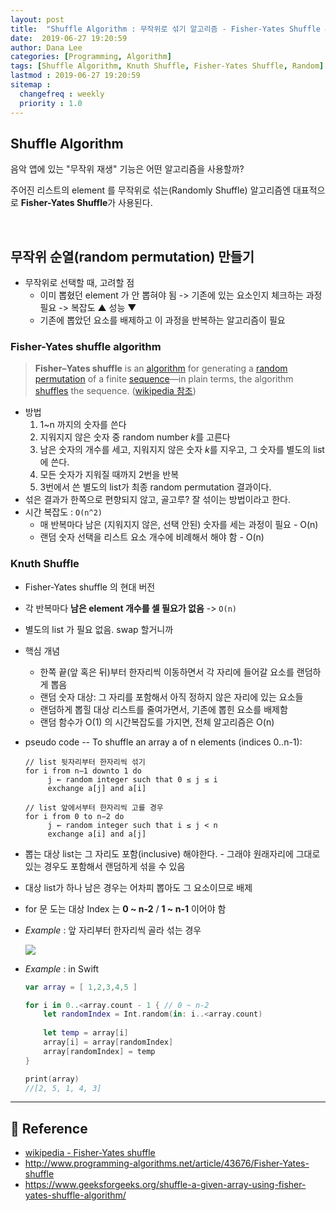 ```yaml
---
layout: post
title:  "Shuffle Algorithm : 무작위로 섞기 알고리즘 - Fisher-Yates Shuffle & Knuth Shuffle"
date:  2019-06-27 19:20:59
author: Dana Lee
categories: [Programming, Algorithm]
tags: [Shuffle Algorithm, Knuth Shuffle, Fisher-Yates Shuffle, Random]
lastmod : 2019-06-27 19:20:59
sitemap :
  changefreq : weekly
  priority : 1.0
---
```


## Shuffle Algorithm 

음악 앱에 있는 "무작위 재생" 기능은 어떤 알고리즘을 사용할까?

주어진 리스트의 element 를 무작위로 섞는(Randomly Shuffle) 알고리즘엔 대표적으로 **Fisher-Yates Shuffle**가 사용된다.

&nbsp;

## 무작위 순열(random permutation) 만들기

- 무작위로 선택할 때, 고려할 점
  - 이미 뽑혔던 element 가 안 뽑혀야 됨 -> 기존에 있는 요소인지 체크하는 과정 필요 -> 복잡도 ▲ 성능 ▼
  - 기존에 뽑았던 요소를 배제하고 이 과정을 반복하는 알고리즘이 필요

### Fisher-Yates shuffle algorithm 

> **Fisher–Yates shuffle** is an [algorithm](https://en.wikipedia.org/wiki/Algorithm) for generating a [random permutation](https://en.wikipedia.org/wiki/Random_permutation) of a finite [sequence](https://en.wikipedia.org/wiki/Sequence)—in plain terms, the algorithm [shuffles](https://en.wikipedia.org/wiki/Shuffling) the sequence. ([wikipedia 참조](https://en.wikipedia.org/wiki/Fisher%E2%80%93Yates_shuffle#Fisher_and_Yates'_original_method))

- 방법
  1. 1~n 까지의 숫자를 쓴다
  2. 지워지지 않은 숫자 중 random number *k*를 고른다
  3. 남은 숫자의 개수를 세고, 지워지지 않은 숫자 *k*를 지우고, 그 숫자를 별도의 list에 쓴다.
  4. 모든 숫자가 지워질 때까지 2번을 반복
  5. 3번에서 쓴 별도의 list가 최종 random permutation 결과이다.
- 섞은 결과가 한쪽으로 편향되지 않고, 골고루? 잘 섞이는 방법이라고 한다.
- 시간 복잡도 : `O(n^2)`
  - 매 반복마다 남은 (지워지지 않은, 선택 안된) 숫자를 세는 과정이 필요 - O(n)
  - 랜덤 숫자 선택을 리스트 요소 개수에 비례해서 해야 함 - O(n)

### Knuth Shuffle

- Fisher-Yates shuffle 의 현대 버전
- 각 반복마다 **남은 element 개수를 셀 필요가 없음** -> `O(n)`
- 별도의 list 가 필요 없음. swap 할거니까

- 핵심 개념

  - 한쪽 끝(앞 혹은 뒤)부터 한자리씩 이동하면서 각 자리에 들어갈 요소를 랜덤하게 뽑음
  - 랜덤 숫자 대상: 그 자리를 포함해서 아직 정하지 않은 자리에 있는 요소들
  - 랜덤하게 뽑힐 대상 리스트를 줄여가면서, 기존에 뽑힌 요소를 배제함
  - 랜덤 함수가 O(1) 의 시간복잡도를 가지면, 전체 알고리즘은 O(n)

- pseudo code -- To shuffle an array a of n elements (indices 0..n-1):

  ```
  // list 뒷자리부터 한자리씩 섞기
  for i from n−1 downto 1 do
       j ← random integer such that 0 ≤ j ≤ i
       exchange a[j] and a[i]
       
  // list 앞에서부터 한자리씩 고를 경우
  for i from 0 to n−2 do
       j ← random integer such that i ≤ j < n
       exchange a[i] and a[j]
  ```

- 뽑는 대상 list는 그 자리도 포함(inclusive) 해야한다. - 그래야 원래자리에 그대로 있는 경우도 포함해서 랜덤하게 섞을 수 있음

- 대상 list가 하나 남은 경우는 어차피 뽑아도 그 요소이므로 배제

- for 문 도는 대상 Index 는 **0 ~ n-2** / **1 ~ n-1** 이어야 함

- *Example* : 앞 자리부터 한자리씩 골라 섞는 경우 

  ![]({{site.url}}/assets/post-image/shuffle-algorithm.png)

- *Example* : in Swift

  ```swift
  var array = [ 1,2,3,4,5 ]
  
  for i in 0..<array.count - 1 { // 0 ~ n-2
      let randomIndex = Int.random(in: i..<array.count)
      
      let temp = array[i]
      array[i] = array[randomIndex]
      array[randomIndex] = temp
  }
  
  print(array)
  //[2, 5, 1, 4, 3]
  ```

---

## :pushpin: Reference

- [wikipedia - Fisher-Yates shuffle](https://en.wikipedia.org/wiki/Fisher%E2%80%93Yates_shuffle#Fisher_and_Yates'_original_method)
- http://www.programming-algorithms.net/article/43676/Fisher-Yates-shuffle
- https://www.geeksforgeeks.org/shuffle-a-given-array-using-fisher-yates-shuffle-algorithm/

&nbsp;